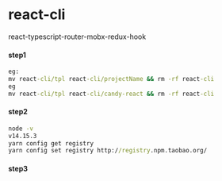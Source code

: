 # react-cli
react-typescript-router-mobx-redux-hook

#### step1
```cmd
eg:
mv react-cli/tpl react-cli/projectName && rm -rf react-cli
eg
mv react-cli/tpl react-cli/candy-react && rm -rf react-cli
```

#### step2

```cmd
node -v
v14.15.3
yarn config get registry
yarn config set registry http://registry.npm.taobao.org/
```

#### step3
```cmd

```
